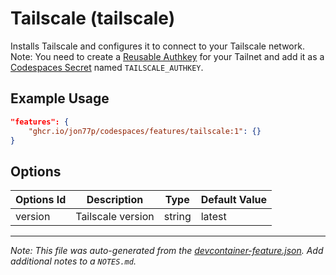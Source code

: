
# Tailscale (tailscale)

Installs Tailscale and configures it to connect to your Tailscale network. Note: You need to create a [Reusable Authkey](https://login.tailscale.com/admin/settings/authkeys) for your Tailnet and add it as a [Codespaces Secret](https://github.com/settings/codespaces) named `TAILSCALE_AUTHKEY`.

## Example Usage

```json
"features": {
    "ghcr.io/jon77p/codespaces/features/tailscale:1": {}
}
```

## Options

| Options Id | Description | Type | Default Value |
|-----|-----|-----|-----|
| version | Tailscale version | string | latest |



---

_Note: This file was auto-generated from the [devcontainer-feature.json](https://github.com/jon77p/codespaces/blob/main/features/src/tailscale/devcontainer-feature.json).  Add additional notes to a `NOTES.md`._
